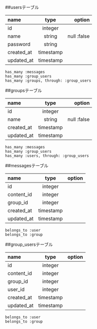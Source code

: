 ##usersテーブル
 
|name|type|option|
|:-----|:---------:|----------:|
| id      |integer|           |
|name     |string |null :false|
|password |string |           |
|created_at|timestamp|        |
|updated_at|timestamp|        |
	has_many :messages
	has_many :group_users
	has_many :groups, through: :group_users

##groupsテーブル

|name|type|option|
|:-----|:---------:|----------:|
| id      |integer|           |
|name     |string |null :false|
|created_at|timestamp|        |
|updated_at|timestamp|        |
	has_many :messages
	has_many :group_users
	has_many :users, through: :group_users

##messagesテーブル

|name|type|option|
|:-----|:---------:|----------:|
| id      |integer|           |
|content_id |integer|         |
|group_id|integer|            |
|created_at|timestamp|        |
|updated_at|timestamp|        |
	belongs_to :user
	belongs_to :group


##group_usersテーブル

|name|type|option|
|:-----|:---------:|----------:|
| id      |integer|           |
|content_id |integer |        |
|group_id|integer|            |
|user_id|  integer|           |
|created_at|timestamp|        |
|updated_at|timestamp|        |
	belongs_to :user
	belongs_to :group

